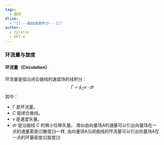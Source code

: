 ```yaml
---
tags:
  - 数学
dlink:
  - "[[---曲线曲面积分---]]"
author:
  - Cyletix
  - GPT-4
---
```

### 环流量与旋度
#### 环流量（Circulation）
环流量是指沿闭合曲线的速度场的线积分：
$$
\Gamma = \oint_C v \cdot dr
$$
其中：
- $\Gamma$ 是环流量。
- $C$ 是闭合曲线。
- $v$ 是速度矢量。
- $dr$ 是沿曲线 $C$ 的微小位移矢量。
类似由向量场$A$的通量可以引出向量场在一点的通量密度([[散度]])一样, 由向量场A沿闭曲线的环流量可以引出向量场A在一点的环量密度([[旋度]])